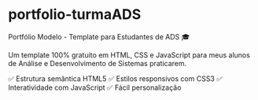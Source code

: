 # portfolio-turmaADS
Portfólio Modelo - Template para Estudantes de ADS 🎓

Um template 100% gratuito em HTML, CSS e JavaScript para meus alunos de Análise e Desenvolvimento de Sistemas praticarem. 

✅ Estrutura semântica HTML5 
✅ Estilos responsivos com CSS3 
✅ Interatividade com JavaScript 
✅ Fácil personalização
